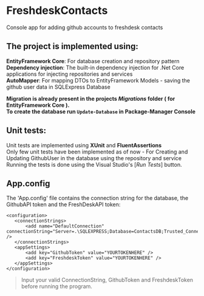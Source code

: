 # FreshdeskContacts
 Console app for adding github accounts to freshdesk contacts

## The project is implemented using:
 **EntityFramework Core**: For database creation and repository pattern  
 **Dependency injection**: The built-in dependency injection for .Net Core applications for injecting repositories and services  
 **AutoMapper**: For mapping DTOs to EntityFramework Models - saving the github user data in SQLExpress Database  
   
 **Migration is already present in the projects _Migrations_ folder ( for EntityFramework Core ).  
 To create the database run `Update-Database` in Package-Manager Console**

## Unit tests:
 Unit tests are implemented using **XUnit** and **FluentAssertions**  
 Only few unit tests have been implemented as of now - For Creating and Updating GithubUser in the database using the repository and service  
 Running the tests is done using the Visual Studio's [*Run Tests*] button.  

## App.config
 The 'App.config' file contains the connection string for the database, the GithubAPI token and the FreshDeskAPI token:
 ```
 <configuration>
	<connectionStrings>
		<add name="DefaultConnection" connectionString="Server=.\SQLEXPRESS;Database=ContactsDB;Trusted_Connection=True;Encrypt=False;" />
	</connectionStrings>
	<appSettings>
		<add key="GithubToken" value="YOURTOKENHERE" />
		<add key="FreshdeskToken" value="YOURTOKENHERE" />
	</appSettings>
 </configuration>
 ```
 > Input your valid ConnectionString, GithubToken and FreshdeskToken before running the program.
